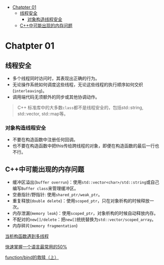 - [Chatpter 01](#chatpter-01)
  - [线程安全](#线程安全)
    - [对象构造线程安全](#对象构造线程安全)
  - [C++中可能出现的内存问题](#c中可能出现的内存问题)

# Chatpter 01

## 线程安全

- 多个线程同时访问时，其表现出正确的行为。
- 无论操作系统如何调度这些线程，无论这些线程的执行顺序如何交织(`interleaving`)。
- 调用端代码无须额外的同步或其他协调动作。
  
> C++ 标准库中的大多数`class`都不是线程安全的，包括std::string, std::vector, std::map等。

### 对象构造线程安全

- 不要在构造函数中注册任何回调。
- 也不要在构造函数中把this传给跨线程的对象，即便在构造函数的最后一行也不行。
  

## C++中可能出现的内存问题

- 缓冲区溢出(`buffer overrun`)：使用`std::vector<char>/std::string`或自己编写`Buffer class`来管理缓冲区。
- 空悬指针/野指针: 使用`shared_ptr/weak_ptr`。
- 重复释放(`double delete`)：使用`scoped_ptr`，只在对象析构的时候释放一次。
- 内存泄漏(`memory leak`)：使用`scoped_ptr`，对象析构的时候自动释放内存。
- 不配对的`new[]/delete`：把`new[]`统统替换为`std::vector/scoped_array`。
- 内存碎片(`memory fragmentation`)


[当析构函数遇到多线程](https://blog.csdn.net/Solstice/article/details/5238671?spm=1001.2014.3001.5501)

[快速掌握一个语言最常用的50%](https://blog.csdn.net/myan/article/details/3144661?spm=1001.2014.3001.5501)

[function/bind的救赎（上）](https://blog.csdn.net/myan/article/details/5928531?spm=1001.2014.3001.5501)

